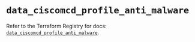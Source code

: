 # `data_ciscomcd_profile_anti_malware`

Refer to the Terraform Registry for docs: [`data_ciscomcd_profile_anti_malware`](https://registry.terraform.io/providers/ciscodevnet/ciscomcd/25.9.1/docs/data-sources/profile_anti_malware).
